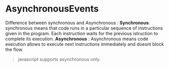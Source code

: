 # AsynchronousEvents

Difference between synchronous and Asynchronous :
**Synchronous**: 
synchronous means that code runs in a particular sequence of instructions given in the program. Each instruction waits for the previous istruction to complete its execution.
**Asynchronous** : Asynchronous means code execution allows to execute next instructions immediately and doesnt block the flow.

>javascript supports asynchronous only.
